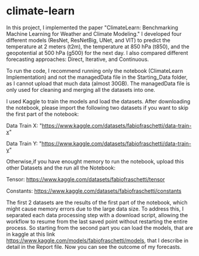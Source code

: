 # climate-learn

In this project, I implemented the paper "ClimateLearn: Benchmarking Machine Learning for Weather and Climate Modeling." I developed four different models (ResNet, ResNetBig, UNet, and VIT) to predict the temperature at 2 meters (t2m), the temperature at 850 hPa (t850), and the geopotential at 500 hPa (g500) for the next day. I also compared different forecasting approaches: Direct, Iterative, and Continuous.


To run the code, I recommend running only the notebook (ClimateLearn Implementation) and not the managedData file in the Starting_Data folder, as I cannot upload that much data (almost 30GB). The managedData file is only used for cleaning and merging all the datasets into one.


I used Kaggle to train the models and load the datasets. After downloading the notebook, please import the following two datasets if you want to skip the first part of the notebook:

Data Train X:  "https://www.kaggle.com/datasets/fabiofraschetti/data-train-x"

Data Train Y:  "https://www.kaggle.com/datasets/fabiofraschetti/data-train-y"

Otherwise,if you have enought memory to run the notebook, upload this other Datasets and the run all the Notebook:

Tensor: https://www.kaggle.com/datasets/fabiofraschetti/tensor

Constants: https://www.kaggle.com/datasets/fabiofraschetti/constants

The first 2 datasets are the results of the first part of the notebook, which might cause memory errors due to the large data size. To address this, I separated each data processing step with a download script, allowing the workflow to resume from the last saved point without restarting the entire process. So starting from the second part you can load the models, that are in kaggle at this link https://www.kaggle.com/models/fabiofraschetti/models, that I describe in detail in the Report file. Now you can see the outcome of my forecasts.
